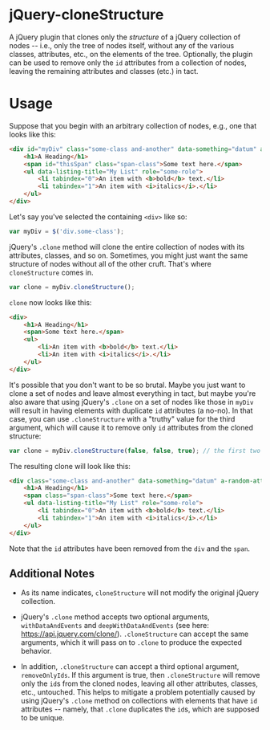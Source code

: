 # jQuery-cloneStructure
A jQuery plugin that clones only the *structure* of a jQuery collection of nodes -- i.e., only the tree of nodes itself, without any of the various classes, attributes, etc., on the elements of the tree. Optionally, the plugin can be used to remove only the `id` attributes from a collection of nodes, leaving the remaining attributes and classes (etc.) in tact.

Usage
=====

Suppose that you begin with an arbitrary collection of nodes, e.g., one that looks like this:

```html
<div id="myDiv" class="some-class and-another" data-something="datum" a-random-attribute="true" style="whatever">
    <h1>A Heading</h1>
    <span id="thisSpan" class="span-class">Some text here.</span>
    <ul data-listing-title="My List" role="some-role">
        <li tabindex="0">An item with <b>bold</b> text.</li>
        <li tabindex="1">An item with <i>italics</i>.</li>
    </ul>
</div>
```

Let's say you've selected the containing `<div>` like so:

```javascript
var myDiv = $('div.some-class');
```

jQuery's `.clone` method will clone the entire collection of nodes with its attributes, classes, and
so on. Sometimes, you might just want the same structure of nodes without all of the other cruft. That's
where `cloneStructure` comes in.

```javascript
var clone = myDiv.cloneStructure();
```

`clone` now looks like this:

```html
<div>
    <h1>A Heading</h1>
    <span>Some text here.</span>
    <ul>
        <li>An item with <b>bold</b> text.</li>
        <li>An item with <i>italics</i>.</li>
    </ul>
</div>
```

It's possible that you don't want to be so brutal. Maybe you just want to clone a set of nodes and
leave almost everything in tact, but maybe you're also aware that using jQuery's `.clone` on a set of
nodes like those in `myDiv` will result in having elements with duplicate `id` attributes (a no-no).
In that case, you can use `.cloneStructure` with a "truthy" value for the third argument, which will
cause it to remove only `id` attributes from the cloned structure:

```javascript
var clone = myDiv.cloneStructure(false, false, true); // the first two arguments need not be false here; see the notes below for documentation
```

The resulting clone will look like this:

```html
<div class="some-class and-another" data-something="datum" a-random-attribute="true" style="whatever">
    <h1>A Heading</h1>
    <span class="span-class">Some text here.</span>
    <ul data-listing-title="My List" role="some-role">
        <li tabindex="0">An item with <b>bold</b> text.</li>
        <li tabindex="1">An item with <i>italics</i>.</li>
    </ul>
</div>
```

Note that the `id` attributes have been removed from the `div` and the `span`.

Additional Notes
----------------

- As its name indicates, `cloneStructure` will not modify the original jQuery collection.

- jQuery's `.clone` method accepts two optional arguments, `withDataAndEvents` and
`deepWithDataAndEvents` (see here: https://api.jquery.com/clone/). `.cloneStructure` can accept
the same arguments, which it will pass on to `.clone` to produce the expected behavior.

- In addition, `.cloneStructure` can accept a third optional argument, `removeOnlyIds`. If this
argument is true, then `.cloneStructure` will remove only the `id`s from the cloned nodes, leaving
all other attributes, classes, etc., untouched. This helps to mitigate a problem potentially caused
by using jQuery's `.clone` method on collections with elements that have `id` attributes -- namely,
that `.clone` duplicates the `id`s, which are supposed to be unique.

